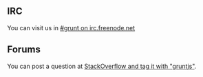 ## IRC

You can visit us in <a href="irc://irc.freenode.net/#grunt">#grunt on irc.freenode.net</a>

## Forums

You can post a question at [StackOverflow and tag it with "gruntjs"](http://stackoverflow.com/questions/tagged/gruntjs).